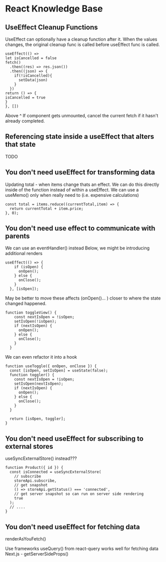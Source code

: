 # React Knowledge Base

## UseEffect Cleanup Functions

UseEffect can optionally have a cleanup function after it. When the values changes, the original cleanup func is called before useEffect func is called.

```
useEffect(() =>
let isCancelled = false
fetch()
  .then((res) => res.json())
  .then((json) => {
    if(!isCancelled){
      setData(json)
    }
  })
return () => {
isCancelled = true
}
}, [])
```

Above ^
If component gets unmounted, cancel the current fetch if it hasn't already completed.

## Referencing state inside a useEffect that alters that state

TODO

## You don't need useEffect for transforming data

Updating total - when items change thats an effect. We can do this directly inside of the function instead of within a useEffect. We can use a useMemo() only when really need to (i.e. expensive calculations)

```
const total = items.reduce((currentTotal,item) => {
  return currentTotal + item.price;
}, 0);
```

## You don't need use effect to communicate with parents

We can use an eventHandler() instead
Below, we might be introducing additional renders

```
useEffect(() => {
    if (isOpen) {
      onOpen();
    } else {
      onClose();
    }
  }, [isOpen]);
```

May be better to move these affects (onOpen()... ) closer to where the state changed happened.

```
function toggleView() {
    const nextIsOpen = !isOpen;
    setIsOpen(!isOpen);
    if (nextIsOpen) {
      onOpen();
    } else {
      onClose();
    }
  }
```

We can even refactor it into a hook

```
function useToggle({ onOpen, onClose }) {
  const [isOpen, setIsOpen] = useState(false);
  function toggler() {
    const nextIsOpen = !isOpen;
    setIsOpen(nextIsOpen);
    if (nextIsOpen) {
      onOpen();
    } else {
      onClose();
    }
  }

  return [isOpen, toggler];
}
```

## You don't need useEffect for subscribing to external stores

useSyncExternalStore() instead???

```
function Product({ id }) {
  const isConnected = useSyncExternalStore(
    // subscribe
    storeApi.subscribe,
    // get snapshot
    () => storeApi.getStatus() === 'connected',
    // get server snapshot so can run on server side rendering
    true
  );
  // ....
}
```

## You don't need useEffect for fetching data
renderAsYouFetch()

Use frameworks
useQuery() from react-query works well for fetching data
Next.js - getServerSideProps()


